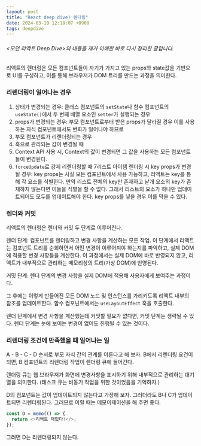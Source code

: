 ```yaml
---
layout: post
title: "React deep dive) 렌더링"
date: 2024-03-10 12:18:07 +0900
tags: deepdive
---
```


###### \<모던 리액트 Deep Dive\>의 내용을 제가 이해한 바로 다시 정리한 글입니다.

리액트의 렌더링은 모든 컴포넌트들이 자기가 가지고 있는 props와 state값을 기반으로 UI를 구성하고, 이를 통해 브라우저가 DOM 트리를 만드는 과정을 의미한다.

### 리렌더링이 일어나는 경우

1. 상태가 변경되는 경우: 클래스 컴포넌트의 `setState`나 함수 컴포넌트의 `useState()`에서 두 번째 배열 요소인 `setter`가 실행되는 경우
2. props가 변경되는 경우: 부모 컴포넌트로부터 받은 props가 달라질 경우 이를 사용하는 자식 컴포넌트에서도 변화가 일어나야 하므로
3. 부모 컴포넌트가 리렌더링되는 경우
4. 훅으로 관리되는 값이 변경될 때
5. Context API 사용 시, Context의 값이 변경되면 그 값을 사용하는 모든 컴포넌트들이 변경된다.
6. `forceUpdate`로 강제 리렌더링할 때
   7리스트 아이템 렌더링 시 key props가 변경될 경우: key props는 사실 모든 컴포넌트에서 사용 가능하고, 리액트는 key를 통해 각 요소를 식별한다. 만약 리스트 전체의 key만 존재하고 낱개 요소의 key가 존재하지 않는다면 이들을 식별을 할 수 없다. 그래서 리스트의 요소가 하나만 업데이트되어도 모두를 업데이트해야 한다. key props를 넣을 경우 이를 막을 수 있다.

### 렌더와 커밋

리액트의 렌더링은 렌더와 커밋 두 단계로 이루어진다.

렌더 단계: 컴포넌트를 렌더링하고 변경 사항을 계산하는 모든 작업. 이 단계에서 리액트는 컴포넌트 트리를 순회하면서 어떤 변경이 이루어져야 하는지를 파악하고, 실제 DOM에 적용할 변경 사항들을 계산한다. 이 과정에서는 실제 DOM에 바로 반영되지 않고, 리액트가 내부적으로 관리하는 메모리상의 트리(가상 DOM)에 반영된다.

커밋 단계: 렌더 단계의 변경 사항을 실제 DOM에 적용해 사용자에게 보여주는 과정이다.

그 후에는 이렇게 만들어진 모든 DOM 노드 및 인스턴스를 가리키도록 리액트 내부의 참조를 업데이트한다. 함수 컴포넌트에서는 `useLayoutEffect` 훅을 호출한다.

렌더 단계에서 변경 사항을 계산했는데 커밋할 필요가 없다면, 커밋 단계는 생략될 수 있다. 렌더 단계는 눈에 보이는 변경이 없어도 진행될 수 있는 것이다.

### 리렌더링 조건에 만족했을 때 일어나는 일

A - B - C - D 순서로 부모 자식 간의 관계를 이룬다고 해 보자. B에서 리렌더링 요건이 되면, B 컴포넌트의 리렌더링 작업이 렌더링 큐에 들어간다.

렌더링 큐는 웹 브라우저가 화면에 변경사항을 표시하기 위해 내부적으로 관리하는 대기열을 의미한다.
(태스크 큐는 비동기 작업을 위한 것이었음을 기억하자.)

D의 컴포넌트는 값이 업데이트되지 않는다고 가정해 보자. 그러더라도 B나 C가 업데이트되면 리렌더링된다. 그러므로 이럴 때는 메모이제이션을 해 주면 좋다.

```js
const D = memo(() => {
  return <>리액트 재밌다!</>;
});
```

그러면 D는 리렌더링되지 않는다.
